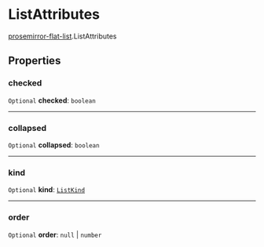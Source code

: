 # ListAttributes

[prosemirror-flat-list](../modules/prosemirror_flat_list.md).ListAttributes

## Properties

### checked

 `Optional` **checked**: `boolean`

___

### collapsed

 `Optional` **collapsed**: `boolean`

___

### kind

 `Optional` **kind**: [`ListKind`](../modules/prosemirror_flat_list.md#listkind)

___

### order

 `Optional` **order**: ``null`` \| `number`
